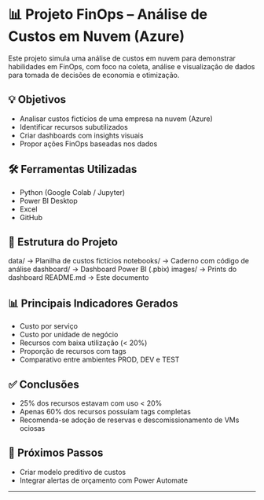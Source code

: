 # 📊 Projeto FinOps – Análise de Custos em Nuvem (Azure)

Este projeto simula uma análise de custos em nuvem para demonstrar habilidades em FinOps, com foco na coleta, análise e visualização de dados para tomada de decisões de economia e otimização.

## 💡 Objetivos

- Analisar custos fictícios de uma empresa na nuvem (Azure)
- Identificar recursos subutilizados
- Criar dashboards com insights visuais
- Propor ações FinOps baseadas nos dados

## 🛠️ Ferramentas Utilizadas

- Python (Google Colab / Jupyter)
- Power BI Desktop
- Excel
- GitHub

## 📁 Estrutura do Projeto

data/ → Planilha de custos fictícios
notebooks/ → Caderno com código de análise
dashboard/ → Dashboard Power BI (.pbix)
images/ → Prints do dashboard
README.md → Este documento


## 📊 Principais Indicadores Gerados

- Custo por serviço
- Custo por unidade de negócio
- Recursos com baixa utilização (< 20%)
- Proporção de recursos com tags
- Comparativo entre ambientes PROD, DEV e TEST

## ✅ Conclusões

- 25% dos recursos estavam com uso < 20%
- Apenas 60% dos recursos possuíam tags completas
- Recomenda-se adoção de reservas e descomissionamento de VMs ociosas

## 📌 Próximos Passos

- Criar modelo preditivo de custos
- Integrar alertas de orçamento com Power Automate

---




